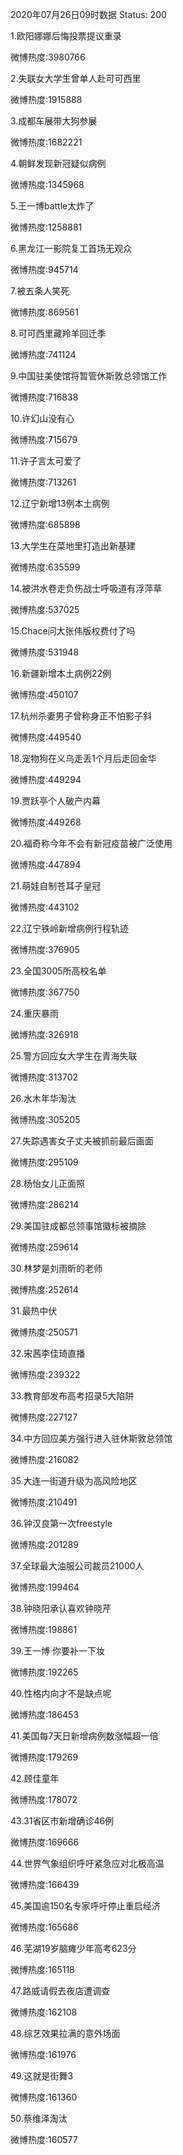 2020年07月26日09时数据
Status: 200

1.欧阳娜娜后悔投票提议重录

微博热度:3980766

2.失联女大学生曾单人赴可可西里

微博热度:1915888

3.成都车展带大狗参展

微博热度:1682221

4.朝鲜发现新冠疑似病例

微博热度:1345968

5.王一博battle太炸了

微博热度:1258881

6.黑龙江一影院复工首场无观众

微博热度:945714

7.被五条人笑死

微博热度:869561

8.可可西里藏羚羊回迁季

微博热度:741124

9.中国驻美使馆将暂管休斯敦总领馆工作

微博热度:716838

10.许幻山没有心

微博热度:715679

11.许子言太可爱了

微博热度:713261

12.辽宁新增13例本土病例

微博热度:685898

13.大学生在菜地里打造出新基建

微博热度:635599

14.被洪水卷走负伤战士呼吸道有浮萍草

微博热度:537025

15.Chace问大张伟版权费付了吗

微博热度:531948

16.新疆新增本土病例22例

微博热度:450107

17.杭州杀妻男子曾称身正不怕影子斜

微博热度:449540

18.宠物狗在义乌走丢1个月后走回金华

微博热度:449294

19.贾跃亭个人破产内幕

微博热度:449268

20.福奇称今年不会有新冠疫苗被广泛使用

微博热度:447894

21.萌娃自制苍耳子皇冠

微博热度:443102

22.辽宁铁岭新增病例行程轨迹

微博热度:376905

23.全国3005所高校名单

微博热度:367750

24.重庆暴雨

微博热度:326918

25.警方回应女大学生在青海失联

微博热度:313702

26.水木年华淘汰

微博热度:305205

27.失踪遇害女子丈夫被抓前最后画面

微博热度:295109

28.杨怡女儿正面照

微博热度:286214

29.美国驻成都总领事馆徽标被摘除

微博热度:259614

30.林梦是刘雨昕的老师

微博热度:252614

31.最热中伏

微博热度:250571

32.宋茜李佳琦直播

微博热度:239322

33.教育部发布高考招录5大陷阱

微博热度:227127

34.中方回应美方强行进入驻休斯敦总领馆

微博热度:216082

35.大连一街道升级为高风险地区

微博热度:210491

36.钟汉良第一次freestyle

微博热度:201289

37.全球最大油服公司裁员21000人

微博热度:199464

38.钟晓阳承认喜欢钟晓芹

微博热度:198861

39.王一博 你要补一下妆

微博热度:192265

40.性格内向才不是缺点呢

微博热度:186453

41.美国每7天日新增病例数涨幅超一倍

微博热度:179269

42.顾佳童年

微博热度:178072

43.31省区市新增确诊46例

微博热度:169666

44.世界气象组织呼吁紧急应对北极高温

微博热度:166439

45.美国逾150名专家呼吁停止重启经济

微博热度:165686

46.芜湖19岁脑瘫少年高考623分

微博热度:165118

47.路威请假去夜店遭调查

微博热度:162108

48.综艺效果拉满的意外场面

微博热度:161976

49.这就是街舞3

微博热度:161360

50.蔡维泽淘汰

微博热度:160577

